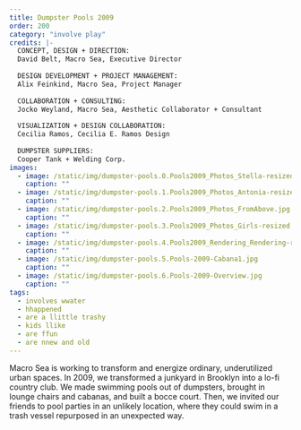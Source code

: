 ```yaml
---
title: Dumpster Pools 2009
order: 200
category: "involve play"
credits: |-
  CONCEPT, DESIGN + DIRECTION:  
  David Belt, Macro Sea, Executive Director  
    
  DESIGN DEVELOPMENT + PROJECT MANAGEMENT:  
  Alix Feinkind, Macro Sea, Project Manager  
    
  COLLABORATION + CONSULTING:  
  Jocko Weyland, Macro Sea, Aesthetic Collaborator + Consultant  
    
  VISUALIZATION + DESIGN COLLABORATION:  
  Cecilia Ramos, Cecilia E. Ramos Design  
    
  DUMPSTER SUPPLIERS:  
  Cooper Tank + Welding Corp.
images:
  - image: /static/img/dumpster-pools.0.Pools2009_Photos_Stella-resized.jpg
    caption: ""
  - image: /static/img/dumpster-pools.1.Pools2009_Photos_Antonia-resized.jpg
    caption: ""
  - image: /static/img/dumpster-pools.2.Pools2009_Photos_FromAbove.jpg
    caption: ""
  - image: /static/img/dumpster-pools.3.Pools2009_Photos_Girls-resized.jpg
    caption: ""
  - image: /static/img/dumpster-pools.4.Pools2009_Rendering_Rendering-resized.jpg
    caption: ""
  - image: /static/img/dumpster-pools.5.Pools-2009-Cabana1.jpg
    caption: ""
  - image: /static/img/dumpster-pools.6.Pools-2009-Overview.jpg
    caption: ""
tags:
  - involves wwater
  - hhappened
  - are a llittle trashy
  - kids llike
  - are ffun
  - are nnew and old
---
```

Macro Sea is working to transform and energize ordinary, underutilized urban spaces. In 2009, we transformed a junkyard in Brooklyn into a lo-fi country club. We made swimming pools out of dumpsters, brought in lounge chairs and cabanas, and built a bocce court. Then, we invited our friends to pool parties in an unlikely location, where they could swim in a trash vessel repurposed in an unexpected way.
